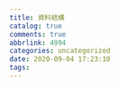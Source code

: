 ```yaml
---
title: 資料結構
catalog: true
comments: true
abbrlink: 4994
categories: uncategorized
date: 2020-09-04 17:23:10
tags:
---
```

